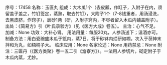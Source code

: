 序号：17458
名称：玉匮丸
组成：大木瓜1个（去皮瓤，作缸子，入附子在内，须留盖子盖之，竹钉签定，蒸熟，取去竹钉），大附子1个（7-8钱重者，用汤浸洗，去黑皮脐，作窍子），辰砂1两（研，入附子窍内，不尽者留入木瓜内铺盖附子）。
出处：《简易方》引《叶氏录验方》（见《医方大成》卷五）。
主治：心气不足。
加减：None
功效：大补心肾。
用法用量：每服20丸，人参汤送下；温酒亦可。
制备方法：用白瓷碗盛木瓜于甑内，蒸7日，将于砂钵内烂研如糊，次入于茯神末拌和为丸，如梧桐子大。
临床应用：None
各家论述：None
用药禁忌：None
附注：三匮丹（《医方类聚》卷一五二引《澹寮方》）。一法用人参切片，砌定附子于木瓜内蒸，尤妙。
